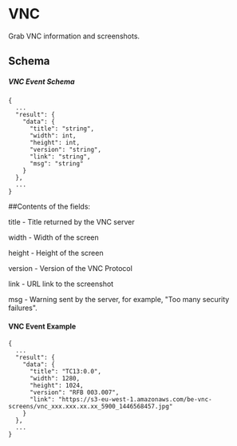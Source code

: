 # VNC

Grab VNC information and screenshots.

## Schema
##### VNC Event Schema
```
{
  ...
  "result": {
    "data": {
      "title": "string",
      "width": int,
      "height": int,
      "version": "string",
      "link": "string",
      "msg": "string"
    }
  },
  ...
}
```

##Contents of the fields:


title - Title returned by the VNC server

width - Width of the screen

height - Height of the screen

version - Version of the VNC Protocol

link - URL link to the screenshot

msg - Warning sent by the server, for example, "Too many security failures".
 

#### VNC Event Example 
```
{
  ...
  "result": {
    "data": {
      "title": "TC13:0.0",
      "width": 1280,
      "height": 1024,
      "version": "RFB 003.007",
      "link": "https://s3-eu-west-1.amazonaws.com/be-vnc-screens/vnc_xxx.xxx.xx.xx_5900_1446568457.jpg"
    }
  },
  ...
}
```
